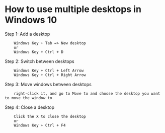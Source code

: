 How to use multiple desktops in Windows 10
==========================================

Step 1: Add a desktop
    
        Windows Key + Tab => New desktop
        or
        Windows Key + Ctrl + D

Step 2: Switch between desktops

        Windows Key + Ctrl + Left Arrow
        Windows Key + Ctrl + Right Arrow

Step 3: Move windows between desktops

        right-click it, and go to Move to and choose the desktop you want to move the window to

Step 4: Close a desktop

        Click the X to close the desktop
        or
        Windows Key + Ctrl + F4


